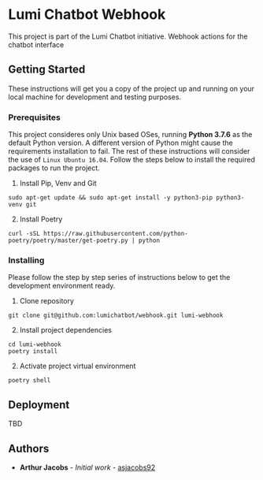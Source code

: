 # Lumi Chatbot Webhook

This project is part of the Lumi Chatbot initiative.
Webhook actions for the chatbot interface

## Getting Started

These instructions will get you a copy of the project up and running on your local machine for development and testing purposes.

### Prerequisites

This project consideres only Unix based OSes, running **Python 3.7.6** as the default Python version.
A different version of Python might cause the requirements installation to fail.
The rest of these instructions will consider the use of `Linux Ubuntu 16.04`.
Follow the steps below to install the required packages to run the project.

1. Install Pip, Venv and Git

```
sudo apt-get update && sudo apt-get install -y python3-pip python3-venv git
```

2. Install Poetry

```
curl -sSL https://raw.githubusercontent.com/python-poetry/poetry/master/get-poetry.py | python
```

### Installing

Please follow the step by step series of instructions below to get the development environment ready.

1. Clone repository

```
git clone git@github.com:lumichatbot/webhook.git lumi-webhook
```

2.  Install project dependencies

```
cd lumi-webhook
poetry install
```

2.  Activate project virtual environment

```
poetry shell
```

## Deployment

TBD

## Authors

-   **Arthur Jacobs** - _Initial work_ - [asjacobs92](https://github.com/asjacobs92)
